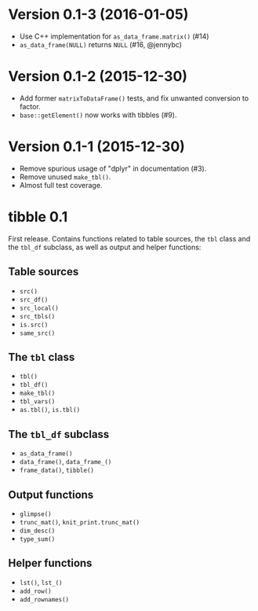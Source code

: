 Version 0.1-3 (2016-01-05)
===

- Use C++ implementation for `as_data_frame.matrix()` (#14)
- `as_data_frame(NULL)` returns `NULL` (#16, @jennybc)


Version 0.1-2 (2015-12-30)
===

- Add former `matrixToDataFrame()` tests, and fix unwanted conversion to factor.
- `base::getElement()` now works with tibbles (#9).


Version 0.1-1 (2015-12-30)
===

- Remove spurious usage of "dplyr" in documentation (#3).
- Remove unused `make_tbl()`.
- Almost full test coverage.


tibble 0.1
==========

First release. Contains functions related to table sources, the `tbl` class and the `tbl_df` subclass, as well as output and helper functions:

## Table sources

- `src()`
- `src_df()`
- `src_local()`
- `src_tbls()`
- `is.src()`
- `same_src()`


## The `tbl` class

- `tbl()`
- `tbl_df()`
- `make_tbl()`
- `tbl_vars()`
- `as.tbl()`, `is.tbl()`


## The `tbl_df` subclass

- `as_data_frame()`
- `data_frame()`, `data_frame_()`
- `frame_data()`, `tibble()`


## Output functions

- `glimpse()`
- `trunc_mat()`, `knit_print.trunc_mat()`
- `dim_desc()`
- `type_sum()`


## Helper functions

- `lst()`, `lst_()`
- `add_row()`
- `add_rownames()`
